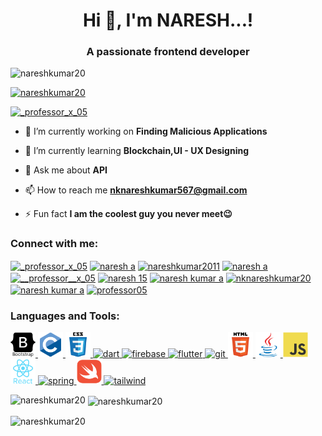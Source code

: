 <h1 align="center">Hi 👋, I'm NARESH...!</h1>
<h3 align="center">A passionate frontend developer</h3>

<p align="left"> <img src="https://komarev.com/ghpvc/?username=nareshkumar20&label=Profile%20views&color=0e75b6&style=flat" alt="nareshkumar20" /> </p>

<p align="left"> <a href="https://github.com/ryo-ma/github-profile-trophy"><img src="https://github-profile-trophy.vercel.app/?username=nareshkumar20" alt="nareshkumar20" /></a> </p>

<p align="left"> <a href="https://twitter.com/_professor_x_05" target="blank"><img src="https://img.shields.io/twitter/follow/_professor_x_05?logo=twitter&style=for-the-badge" alt="_professor_x_05" /></a> </p>

- 🔭 I’m currently working on **Finding Malicious Applications**

- 🌱 I’m currently learning **Blockchain,UI - UX Designing**

- 💬 Ask me about **API**

- 📫 How to reach me **nknareshkumar567@gmail.com**

- ⚡ Fun fact **I am the coolest guy you never meet😉**

<h3 align="left">Connect with me:</h3>
<p align="left">
<a href="https://twitter.com/_professor_x_05" target="blank"><img align="center" src="https://raw.githubusercontent.com/rahuldkjain/github-profile-readme-generator/master/src/images/icons/Social/twitter.svg" alt="_professor_x_05" height="30" width="40" /></a>
<a href="https://linkedin.com/in/naresh a" target="blank"><img align="center" src="https://raw.githubusercontent.com/rahuldkjain/github-profile-readme-generator/master/src/images/icons/Social/linked-in-alt.svg" alt="naresh a" height="30" width="40" /></a>
<a href="https://kaggle.com/nareshkumar2011" target="blank"><img align="center" src="https://raw.githubusercontent.com/rahuldkjain/github-profile-readme-generator/master/src/images/icons/Social/kaggle.svg" alt="nareshkumar2011" height="30" width="40" /></a>
<a href="https://fb.com/naresh a" target="blank"><img align="center" src="https://raw.githubusercontent.com/rahuldkjain/github-profile-readme-generator/master/src/images/icons/Social/facebook.svg" alt="naresh a" height="30" width="40" /></a>
<a href="https://instagram.com/__professor__x_05" target="blank"><img align="center" src="https://raw.githubusercontent.com/rahuldkjain/github-profile-readme-generator/master/src/images/icons/Social/instagram.svg" alt="__professor__x_05" height="30" width="40" /></a>
<a href="https://www.codechef.com/users/naresh 15" target="blank"><img align="center" src="https://cdn.jsdelivr.net/npm/simple-icons@3.1.0/icons/codechef.svg" alt="naresh 15" height="30" width="40" /></a>
<a href="https://www.hackerrank.com/naresh kumar a" target="blank"><img align="center" src="https://raw.githubusercontent.com/rahuldkjain/github-profile-readme-generator/master/src/images/icons/Social/hackerrank.svg" alt="naresh kumar a" height="30" width="40" /></a>
<a href="https://www.leetcode.com/nknareshkumar20" target="blank"><img align="center" src="https://raw.githubusercontent.com/rahuldkjain/github-profile-readme-generator/master/src/images/icons/Social/leet-code.svg" alt="nknareshkumar20" height="30" width="40" /></a>
<a href="https://www.hackerearth.com/naresh kumar a" target="blank"><img align="center" src="https://raw.githubusercontent.com/rahuldkjain/github-profile-readme-generator/master/src/images/icons/Social/hackerearth.svg" alt="naresh kumar a" height="30" width="40" /></a>
<a href="https://auth.geeksforgeeks.org/user/professor05" target="blank"><img align="center" src="https://raw.githubusercontent.com/rahuldkjain/github-profile-readme-generator/master/src/images/icons/Social/geeks-for-geeks.svg" alt="professor05" height="30" width="40" /></a>
</p>

<h3 align="left">Languages and Tools:</h3>
<p align="left"> <a href="https://getbootstrap.com" target="_blank" rel="noreferrer"> <img src="https://raw.githubusercontent.com/devicons/devicon/master/icons/bootstrap/bootstrap-plain-wordmark.svg" alt="bootstrap" width="40" height="40"/> </a> <a href="https://www.cprogramming.com/" target="_blank" rel="noreferrer"> <img src="https://raw.githubusercontent.com/devicons/devicon/master/icons/c/c-original.svg" alt="c" width="40" height="40"/> </a> <a href="https://www.w3schools.com/css/" target="_blank" rel="noreferrer"> <img src="https://raw.githubusercontent.com/devicons/devicon/master/icons/css3/css3-original-wordmark.svg" alt="css3" width="40" height="40"/> </a> <a href="https://dart.dev" target="_blank" rel="noreferrer"> <img src="https://www.vectorlogo.zone/logos/dartlang/dartlang-icon.svg" alt="dart" width="40" height="40"/> </a> <a href="https://firebase.google.com/" target="_blank" rel="noreferrer"> <img src="https://www.vectorlogo.zone/logos/firebase/firebase-icon.svg" alt="firebase" width="40" height="40"/> </a> <a href="https://flutter.dev" target="_blank" rel="noreferrer"> <img src="https://www.vectorlogo.zone/logos/flutterio/flutterio-icon.svg" alt="flutter" width="40" height="40"/> </a> <a href="https://git-scm.com/" target="_blank" rel="noreferrer"> <img src="https://www.vectorlogo.zone/logos/git-scm/git-scm-icon.svg" alt="git" width="40" height="40"/> </a> <a href="https://www.w3.org/html/" target="_blank" rel="noreferrer"> <img src="https://raw.githubusercontent.com/devicons/devicon/master/icons/html5/html5-original-wordmark.svg" alt="html5" width="40" height="40"/> </a> <a href="https://www.java.com" target="_blank" rel="noreferrer"> <img src="https://raw.githubusercontent.com/devicons/devicon/master/icons/java/java-original.svg" alt="java" width="40" height="40"/> </a> <a href="https://developer.mozilla.org/en-US/docs/Web/JavaScript" target="_blank" rel="noreferrer"> <img src="https://raw.githubusercontent.com/devicons/devicon/master/icons/javascript/javascript-original.svg" alt="javascript" width="40" height="40"/> </a> <a href="https://reactjs.org/" target="_blank" rel="noreferrer"> <img src="https://raw.githubusercontent.com/devicons/devicon/master/icons/react/react-original-wordmark.svg" alt="react" width="40" height="40"/> </a> <a href="https://spring.io/" target="_blank" rel="noreferrer"> <img src="https://www.vectorlogo.zone/logos/springio/springio-icon.svg" alt="spring" width="40" height="40"/> </a> <a href="https://developer.apple.com/swift/" target="_blank" rel="noreferrer"> <img src="https://raw.githubusercontent.com/devicons/devicon/master/icons/swift/swift-original.svg" alt="swift" width="40" height="40"/> </a> <a href="https://tailwindcss.com/" target="_blank" rel="noreferrer"> <img src="https://www.vectorlogo.zone/logos/tailwindcss/tailwindcss-icon.svg" alt="tailwind" width="40" height="40"/> </a> </p>

<p><img align="left" src="https://github-readme-stats.vercel.app/api/top-langs?username=nareshkumar20&show_icons=true&locale=en&layout=compact" alt="nareshkumar20" /></p>

<p>&nbsp;<img align="center" src="https://github-readme-stats.vercel.app/api?username=nareshkumar20&show_icons=true&locale=en" alt="nareshkumar20" /></p>

<p><img align="center" src="https://github-readme-streak-stats.herokuapp.com/?user=nareshkumar20&" alt="nareshkumar20" /></p>
